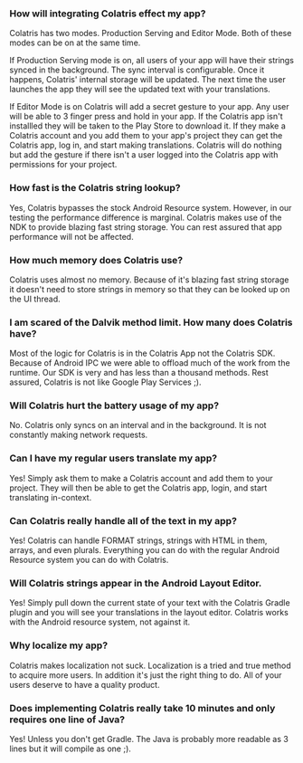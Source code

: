 ### How will integrating Colatris effect my app?

Colatris has two modes.  Production Serving and Editor Mode.  Both of these modes can be on at the same time.  

If Production Serving mode is on, all users of your app will have their strings synced in the background. The sync interval is configurable.  Once it happens, Colatris' internal storage will be updated.  The next time the user launches the app they will see the updated text with your translations.  

If Editor Mode is on Colatris will add a secret gesture to your app.  Any user will be able to 3 finger press and hold in your app.  If the Colatris app isn't installled they will be taken to the Play Store to download it.  If they make a Colatris account and you add them to your app's project they can get the Colatris app, log in, and start making translations.  Colatris will do nothing but add the gesture if there isn't a user logged into the Colatris app with permissions for your project.  

###  How fast is the Colatris string lookup?  

Yes, Colatris bypasses the stock Android Resource system. However, in our testing the performance difference is marginal.  Colatris makes use of the NDK to provide blazing fast string storage.  You can rest assured that app performance will not be affected.  

###  How much memory does Colatris use?

Colatris uses almost no memory.  Because of it's blazing fast string storage it doesn't need to store strings in memory so that they can be looked up on the UI thread.

### I am scared of the Dalvik method limit. How many does Colatris have?

Most of the logic for Colatris is in the Colatris App not the Colatris SDK.  Because of Android IPC we were able to offload much of the work from the runtime.  Our SDK is very and has less than a thousand methods.  Rest assured, Colatris is not like Google Play Services ;).

###  Will Colatris hurt the battery usage of my app?

No.  Colatris only syncs on an interval and in the background.  It is not constantly making network requests.

###  Can I have my regular users translate my app?

Yes!  Simply ask them to make a Colatris account and add them to your project.  They will then be able to get the Colatris app, login, and start translating in-context.


### Can Colatris really handle all of the text in my app?

Yes! Colatris can handle FORMAT strings, strings with HTML in them, arrays, and even plurals.  Everything you can do with the regular Android Resource system you can do with Colatris.

### Will Colatris strings appear in the Android Layout Editor.

Yes!  Simply pull down the current state of your text with the Colatris Gradle plugin and you will see your translations in the layout editor.  Colatris works with the Android resource system, not against it.  

### Why localize my app?

Colatris makes localization not suck.  Localization is a tried and true method to acquire more users.  In addition it's just the right thing to do.  All of your users deserve to have a quality product. 

### Does implementing Colatris really take 10 minutes and only requires one line of Java?

Yes!  Unless you don't get Gradle.  The Java is probably more readable as 3 lines but it will compile as one ;).
